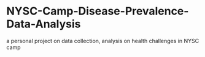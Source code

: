 # NYSC-Camp-Disease-Prevalence-Data-Analysis
a personal project on data collection, analysis on health  challenges in NYSC camp
